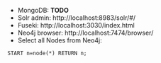 

* MongoDB: __TODO__
* Solr admin: http://localhost:8983/solr/#/
* Fuseki: http://localhost:3030/index.html
* Neo4j browser: http://localhost:7474/browser/
* Select all Nodes from Neo4j:

```
START n=node(*) RETURN n;
```
